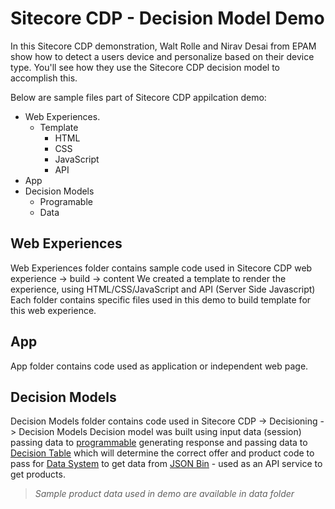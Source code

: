 # Sitecore CDP - Decision Model Demo
In this Sitecore CDP demonstration, Walt Rolle and Nirav Desai from EPAM show how to detect a users device and personalize based on their device type. You'll see how they use the Sitecore CDP decision model to accomplish this.

Below are sample files part of Sitecore CDP appilcation demo:

* Web Experiences.
  * Template
    * HTML
    * CSS
    * JavaScript
    * API
* App 
* Decision Models
  * Programable
  * Data


## Web Experiences
Web Experiences folder contains sample code used in Sitecore CDP web experience -> build -> content
We created a template to render the experience, using HTML/CSS/JavaScript and API (Server Side Javascript)
Each folder contains specific files used in this demo to build template for this web experience.

## App
App folder contains code used as application or independent web page.

## Decision Models
Decision Models folder contains code used in Sitecore CDP -> Decisioning -> Decision Models
Decision model was built using input data (session) passing data to [programmable](/Decision%20Models/Programable/programable.js) generating response and passing data to [Decision Table](/Decision%20Models/Decision%20Table.png) which will determine the correct offer and product code to pass for [Data System](/Decision%20Models/Data%20Systems.png) to get data from [JSON Bin](https://jsonbin.io/) - used as an API service to get products.

> *Sample product data used in demo are available in data folder*
